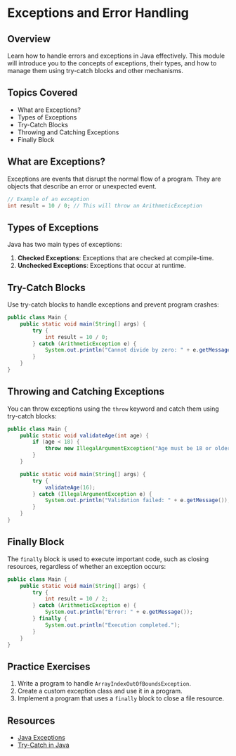 # Exceptions and Error Handling

## Overview

Learn how to handle errors and exceptions in Java effectively. This module will introduce you to the concepts of exceptions, their types, and how to manage them using try-catch blocks and other mechanisms.

## Topics Covered
- What are Exceptions?
- Types of Exceptions
- Try-Catch Blocks
- Throwing and Catching Exceptions
- Finally Block

## What are Exceptions?

Exceptions are events that disrupt the normal flow of a program. They are objects that describe an error or unexpected event.

```java
// Example of an exception
int result = 10 / 0; // This will throw an ArithmeticException
```

## Types of Exceptions

Java has two main types of exceptions:

1. **Checked Exceptions**: Exceptions that are checked at compile-time.
2. **Unchecked Exceptions**: Exceptions that occur at runtime.

## Try-Catch Blocks

Use try-catch blocks to handle exceptions and prevent program crashes:

```java
public class Main {
    public static void main(String[] args) {
        try {
            int result = 10 / 0;
        } catch (ArithmeticException e) {
            System.out.println("Cannot divide by zero: " + e.getMessage());
        }
    }
}
```

## Throwing and Catching Exceptions

You can throw exceptions using the `throw` keyword and catch them using try-catch blocks:

```java
public class Main {
    public static void validateAge(int age) {
        if (age < 18) {
            throw new IllegalArgumentException("Age must be 18 or older.");
        }
    }

    public static void main(String[] args) {
        try {
            validateAge(16);
        } catch (IllegalArgumentException e) {
            System.out.println("Validation failed: " + e.getMessage());
        }
    }
}
```

## Finally Block

The `finally` block is used to execute important code, such as closing resources, regardless of whether an exception occurs:

```java
public class Main {
    public static void main(String[] args) {
        try {
            int result = 10 / 2;
        } catch (ArithmeticException e) {
            System.out.println("Error: " + e.getMessage());
        } finally {
            System.out.println("Execution completed.");
        }
    }
}
```

## Practice Exercises

1. Write a program to handle `ArrayIndexOutOfBoundsException`.
2. Create a custom exception class and use it in a program.
3. Implement a program that uses a `finally` block to close a file resource.

## Resources
- [Java Exceptions](https://docs.oracle.com/javase/tutorial/essential/exceptions/)
- [Try-Catch in Java](https://docs.oracle.com/javase/tutorial/essential/exceptions/catch.html)
